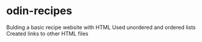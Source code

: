 # odin-recipes
Bulding a basic recipe website with HTML
Used unordered and ordered lists
Created links to other HTML files